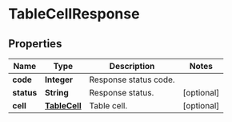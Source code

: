 
# TableCellResponse

## Properties
Name | Type | Description | Notes
------------ | ------------- | ------------- | -------------
**code** | **Integer** | Response status code. | 
**status** | **String** | Response status. |  [optional]
**cell** | [**TableCell**](TableCell.md) | Table cell. |  [optional]



